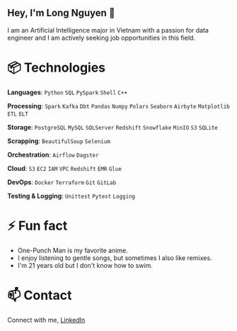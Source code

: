 ## Hey, I'm Long Nguyen 👋

I am an Artificial Intelligence major in Vietnam with a passion for data engineer and I am actively seeking job opportunities in this field.

# 📦 Technologies

**Languages**: `Python` `SQL` `PySpark` `Shell` `C++`

**Processing**: `Spark` `Kafka` `Dbt` `Pandas` `Numpy` `Polars` `Seaborn` `Airbyte` `Matplotlib` `ETL` `ELT`

**Storage**: `PostgreSQL` `MySQL` `SQLServer` `Redshift` `Snowflake` `MinIO` `S3` `SQLite`

**Scrapping**: `BeautifulSoup` `Selenium`

**Orchestration**: `Airflow` `Dagster`

**Cloud**: `S3` `EC2` `IAM` `VPC` `Redshift` `EMR` `Glue`

**DevOps**: `Docker` `Terraform` `Git` `GitLab`

**Testing & Logging**: `Unittest` `Pytest` `Logging`

# ⚡ Fun fact

- One-Punch Man is my favorite anime.
- I enjoy listening to gentle songs, but sometimes I also like remixes.
- I'm 21 years old but I don't know how to swim.

# 📫 Contact

Connect with me, [LinkedIn](www.linkedin.com/in/long-nguyen-de203)


